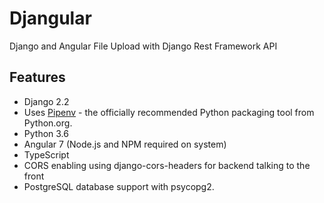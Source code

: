 # Djangular
Django and Angular File Upload with Django Rest Framework API


## Features

- Django 2.2
- Uses [Pipenv](https://github.com/kennethreitz/pipenv) - the officially recommended Python packaging tool from Python.org.
- Python 3.6
- Angular 7 (Node.js and NPM required on system)
- TypeScript
- CORS enabling using django-cors-headers for backend talking to the front
- PostgreSQL database support with psycopg2.
